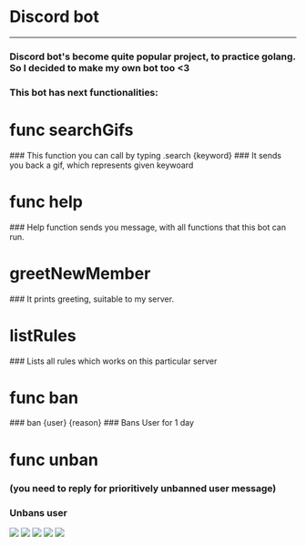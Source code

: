 
# Discord bot 
<hr>
<h3>Discord bot's become quite popular project, to practice golang. So I decided to make my own bot too <3 </h3>
    <h3>This bot has next functionalities: </h3>

<h1> func searchGifs</h1>
     ### This function you can call by typing .search {keyword}
     ### It sends you back a gif, which represents given keywoard
 
<h1> func help</h1>
 ###   Help function sends you message, with all functions that this bot can run.
    
<h1> greetNewMember </h1>
### It prints greeting, suitable to my server. 

<h1> listRules </h1> 
###    Lists all rules which works on this particular server </li>
    
<h1> func ban </h1> 
###     ban {user} {reason}  </li>
###     Bans User for 1 day  
        
<h1> func unban </h1> 
        
### (you need to reply for prioritively unbanned user message)  </li>
### Unbans user  
<img src="https://miro.medium.com/max/640/1*WMQ9AhJ_T_LEHuxiPoVaBw.webp">
<img src="https://user-images.githubusercontent.com/73220736/215282620-f9699190-cbfa-4f46-89bd-238d3ebc0cd9.jpg">
<img src="https://user-images.githubusercontent.com/73220736/215282626-5e7bedb1-afbc-4c6d-bf5d-b3963b6c570b.jpg">
<img src="https://user-images.githubusercontent.com/73220736/215282627-fc448241-8378-477b-aa6a-a7d68df8eb9a.jpg">
<img src="https://user-images.githubusercontent.com/73220736/225292988-6255a583-dbfe-430c-a212-f15e271f25d8.jpg">
